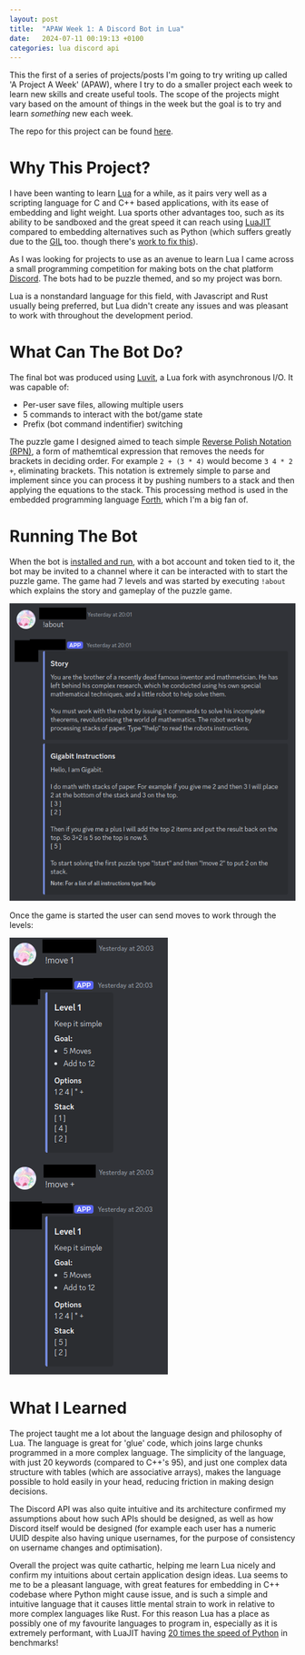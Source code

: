 ```yaml
---
layout: post
title:  "APAW Week 1: A Discord Bot in Lua"
date:   2024-07-11 00:19:13 +0100
categories: lua discord api
---
```


This the first of a series of projects/posts I'm going to try writing up called 'A Project A Week' (APAW), where I try to do a smaller project each week to learn new skills and create useful tools. The scope of the projects might vary based on the amount of things in the week but the goal is to try and learn *something* new each week.

The repo for this project can be found [here](https://github.com/Fhoughton/LuaDiscordBot).

# Why This Project?
I have been wanting to learn [Lua](https://www.lua.org/) for a while, as it pairs very well as a scripting language for C and C++ based applications, with its ease of embedding and light weight. Lua sports other advantages too, such as its ability to be sandboxed and the great speed it can reach using [LuaJIT]() compared to embedding alternatives such as Python (which suffers greatly due to the [GIL](https://realpython.com/python-gil/) too. though there's [work to fix this](https://peps.python.org/pep-0703/)).

As I was looking for projects to use as an avenue to learn Lua I came across a small programming competition for making bots on the chat platform [Discord](https://discord.com/). The bots had to be puzzle themed, and so my project was born.

Lua is a nonstandard language for this field, with Javascript and Rust usually being preferred, but Lua didn't create any issues and was pleasant to work with throughout the development period.

# What Can The Bot Do?
The final bot was produced using [Luvit](https://luvit.io/), a Lua fork with asynchronous I/O. It was capable of:
- Per-user save files, allowing multiple users
- 5 commands to interact with the bot/game state
- Prefix (bot command indentifier) switching

The puzzle game I designed aimed to teach simple [Reverse Polish Notation (RPN)](https://en.wikipedia.org/wiki/reverse_Polish_notation), a form of mathemtical expression that removes the needs for brackets in deciding order. For example ```2 + (3 * 4)``` would become ```3 4 * 2 +```, eliminating brackets. This notation is extremely simple to parse and implement since you can process it by pushing numbers to a stack and then applying the equations to the stack. This processing method is used in the embedded programming language [Forth](https://en.wikipedia.org/wiki/Forth_(programming_language)), which I'm a big fan of.

# Running The Bot
When the bot is [installed and run](https://github.com/Fhoughton/LuaDiscordBot/blob/master/README.md), with a bot account and token tied to it, the bot may be invited to a channel where it can be interacted with to start the puzzle game. The game had 7 levels and was started by executing ```!about``` which explains the story and gameplay of the puzzle game.

![](/images/luabotabout.png)

Once the game is started the user can send moves to work through the levels:

![](/images/luabotusage.png)


# What I Learned
The project taught me a lot about the language design and philosophy of Lua. The language is great for 'glue' code, which joins large chunks programmed in a more complex language. The simplicity of the language, with just 20 keywords (compared to C++'s 95), and just one complex data structure with tables (which are associative arrays), makes the language possible to hold easily in your head, reducing friction in making design decisions.

The Discord API was also quite intuitive and its architecture confirmed my assumptions about how such APIs should be designed, as well as how Discord itself would be designed (for example each user has a numeric UUID despite also having unique usernames, for the purpose of consistency on username changes and optimisation).

Overall the project was quite cathartic, helping me learn Lua nicely and confirm my intuitions about certain application design ideas. Lua seems to me to be a pleasant language, with great features for embedding in C++ codebase where Python might cause issue, and is such a simple and intuitive language that it causes little mental strain to work in relative to more complex languages like Rust. For this reason Lua has a place as possibly one of my favourite languages to program in, especially as it is extremely performant, with LuaJIT having [20 times the speed of Python](https://reddit.com/r/Compilers/comments/llujxv/luajit_performance/) in benchmarks!
